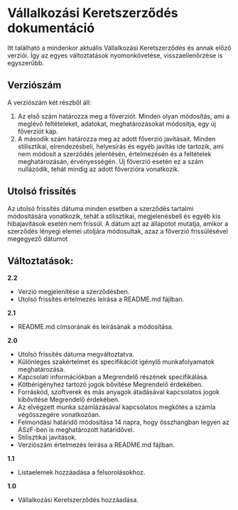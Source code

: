 # Vállalkozási Keretszerződés dokumentáció

Itt található a mindenkor aktuális Vállalkozási Keretszerződés és annak előző verziói. Így az egyes változtatások nyomonkövetése, visszaellenőrzése is egyszerűbb.

## Verziószám

A verziószám két részből áll:

1. Az első szám határozza meg a főverziót. Minden olyan módosítás, ami a meglévő feltételeket, adatokat, meghatározásokat módosítja, egy új főverziót kap.
2. A második szám határozza meg az adott főverzió javításait. Minden stilisztikai, elrendezésbeli, helyesírás és egyéb javítás ide tartozik, ami nem módosít a szerződés jelentésén, értelmezésén és a feltételek meghatározásán, érvényességén. Új főverzió esetén ez a szám nullázódik, tehát mindig az adott főverzióra vonatkozik.

## Utolsó frissítés

Az utolsó frissítés dátuma minden esetben a szerződés tartalmi módosítására vonatkozik, tehát a stilisztikai, megjelenésbeli és egyéb kis hibajavítások esetén nem frissül. A dátum azt az állapotot mutatja, amikor a szerződés lényegi elemei utoljára módosultak, azaz a főverzió frissülésével megegyező dátumot

## Változtatások:

**2.2**

- Verzió megjelenítése a szerződésben.
- Utolsó frissítés értelmezés leírása a README.md fájlban.

**2.1**

- README.md címsorának és leírásának a módosítása.

**2.0**

- Utolsó frissítés dátuma megváltoztatva.
- Különleges szakértelmet és specifikációt igénylő munkafolyamatok meghatározása.
- Kapcsolati információkban a Megrendelő részének specifikálása.
- Kötbérigényhez tartozó jogok bővítése Megrendelő érdekében.
- Forráskód, szoftverek és más anyagok átadásával kapcsolatos jogok kibővítése Megrendelő érdekében.
- Az elvégzett munka számlázásával kapcsolatos megkötés a számla végösszegére vonatkozóan.
- Felmondási határidő módosítása 14 napra, hogy összhangban legyen az ÁSzF-ben is meghatározott határidővel.
- Stilisztikai javítások.
- Verziószám értelmezés leírása a README.md fájlban.

**1.1**

- Listaelemek hozzáadása a felsorolásokhoz.

**1.0**

- Vállalkozási Keretszerződés hozzáadása.
